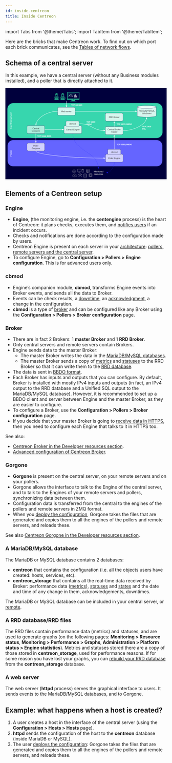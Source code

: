 ```yaml
---
id: inside-centreon
title: Inside Centreon
---
```

import Tabs from '@theme/Tabs';
import TabItem from '@theme/TabItem';

Here are the bricks that make Centreon work. To find out on which port each brick communicates, see the [Tables of network flows](https://docs.centreon.com/docs/installation/technical/#tables-of-network-flows).

## Schema of a central server

<Tabs groupId="sync">
<TabItem value="Central server with poller" label="Central server with poller">

In this example, we have a central server (without any Business modules installed), and a poller that is directly attached to it.

![image](../assets/installation/inside_central_poller.png)

</TabItem>
</Tabs>

## Elements of a Centreon setup

### Engine

* **Engine**, (the monitoring engine, i.e. the **centengine** process) is the heart of Centreon: it plans checks, executes them, and [notifies users](https://docs.centreon.com/docs/alerts-notifications/notif-concept) if an incident occurs.
* Checks and notifications are done according to the configuration made by users.
* Centreon Engine is present on each server in your [architecture](https://docs.centreon.com/docs/installation/architectures): [pollers, remote servers and the central server](https://docs.centreon.com/docs/platform).
* To configure Engine, go to **Configuration > Pollers > Engine configuration**. This is for advanced users only.

### cbmod

* Engine’s companion module, **cbmod**, transforms Engine events into Broker events, and sends all the data to Broker.
* Events can be check results, a [downtime](https://docs.centreon.com/docs/alerts-notifications/downtimes), an [acknowledgment](https://docs.centreon.com/docs/alerts-notifications/acknowledge), a change in the configuration.
* **cbmod** is a type of [broker](#broker) and can be configured like any Broker using the **Configuration > Pollers > Broker configuration** page.

### Broker

* There are in fact 2 Brokers: 1 **master Broker** and 1 **RRD Broker**.
* Only central servers and remote servers contain Brokers.
* Engine sends data to the master Broker:
   * The master Broker writes the data in the [MariaDB/MySQL databases](#a-mariadbmysql-database).
   * The master Broker sends a copy of [metrics](https://docs.centreon.com/docs/monitoring/metrics) and [statuses](https://docs.centreon.com/docs/alerts-notifications/concepts) to the RRD Broker so that it can write them to the [RRD database](#a-rrd-databaserrd-files).
* The data is sent in [BBDO format](https://docs.centreon.com/docs/developer/developer-broker-bbdo/).
* Each Broker has inputs and outputs that you can configure. By default, Broker is installed with mostly IPv4 inputs and outputs (in fact, an IPv4 output to the RRD database and a Unified SQL output to the MariaDB/MySQL database). However, it is recommended to set up a BBDO client and server between Engine and the master Broker, as they are easier to configure.
* To configure a Broker, use the **Configuration > Pollers > Broker configuration** page.
* If you decide that your master Broker is going to [receive data in HTTPS](https://docs.centreon.com/docs/monitoring/monitoring-servers/advanced-configuration/#centreon-broker-flow-authentication), then you need to configure each Engine that talks to it in HTTPS too.

See also:

* [Centreon Broker in the Developer resources section](https://docs.centreon.com/docs/developer/developer-centreon-broker).
* [Advanced configuration of Centreon Broker](https://docs.centreon.com/docs/monitoring/monitoring-servers/advanced-configuration/#advanced-configuration-of-centreon-broker).

### Gorgone

* **Gorgone** is present on the central server, on your remote servers and on your pollers.
* Gorgone allows the interface to talk to the Engine of the central server, and to talk to the Engines of your remote servers and pollers, synchronizing data between them.
* Configuration data is transferred from the central to the engines of the pollers and remote servers in ZMQ format.
* When you [deploy the configuration](https://docs.centreon.com/docs/monitoring/monitoring-servers/deploying-a-configuration), Gorgone takes the files that are generated and copies them to all the engines of the pollers and remote servers, and reloads these.

See also [Centreon Gorgone in the Developer resources section](https://docs.centreon.com/docs/developer/developer-centreon-gorgone).

### A MariaDB/MySQL database

The MariaDB or MySQL database contains 2 databases:

   * **centreon** that contains the configuration (i.e. all the objects users have created: hosts, services, etc).
   * **centreon_storage** that contains all the real-time data received by Broker: performance data ([metrics](https://docs.centreon.com/docs/monitoring/metrics)), [statuses](https://docs.centreon.com/docs/alerts-notifications/concepts) and [states](https://docs.centreon.com/docs/alerts-notifications/concepts/#states) and the date and time of any change in them, acknowledgements, downtimes.

The MariaDB or MySQL database can be included in your central server, or [remote](https://docs.centreon.com/docs/installation/architectures/#architecture-with-remote-dbms).

### A RRD database/RRD files

The RRD files contain performance data (metrics) and statuses, and are used to generate graphs (on the following pages: **Monitoring > Resource status**, **Monitoring > Performance > Graphs**, **Administration > Platform status > Engine statistics**).
Metrics and statuses stored there are a copy of those stored in **centreon_storage**, used for performance reasons. If for some reason you have lost your graphs, you can [rebuild your RRD database](https://docs.centreon.com/docs/administration/backup/#graphs-rebuild) from the **centreon_storage** database.

### A web server

The web server (**httpd** process) serves the graphical interface to users. It sends events to the MariaDB/MySQL databases, and to Gorgone.

## Example: what happens when a host is created?

1. A user creates a host in the interface of the central server (using the **Configuration > Hosts > Hosts** page).
2. **httpd** sends the configuration of the host to the **centreon** database (inside MariaDB or MySQL).
3. The user [deploys the configuration](https://docs.centreon.com/docs/monitoring/monitoring-servers/deploying-a-configuration): Gorgone takes the files that are generated and copies them to all the engines of the pollers and remote servers, and reloads these.
